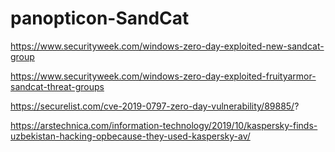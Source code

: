 # panopticon-SandCat

https://www.securityweek.com/windows-zero-day-exploited-new-sandcat-group

https://www.securityweek.com/windows-zero-day-exploited-fruityarmor-sandcat-threat-groups

https://securelist.com/cve-2019-0797-zero-day-vulnerability/89885/?

https://arstechnica.com/information-technology/2019/10/kaspersky-finds-uzbekistan-hacking-opbecause-they-used-kaspersky-av/
